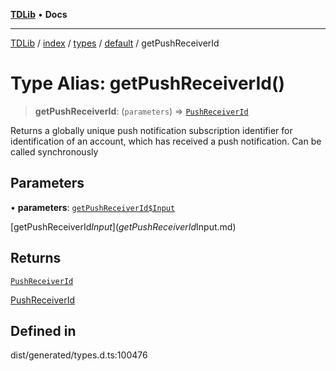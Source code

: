 [**TDLib**](../../../../../../README.md) • **Docs**

***

[TDLib](../../../../../../modules.md) / [index](../../../../../README.md) / [types](../../../README.md) / [default](../README.md) / getPushReceiverId

# Type Alias: getPushReceiverId()

> **getPushReceiverId**: (`parameters`) => [`PushReceiverId`](PushReceiverId-1.md)

Returns a globally unique push notification subscription identifier for identification of an account, which has received a push notification. Can be called synchronously

## Parameters

• **parameters**: [`getPushReceiverId$Input`](getPushReceiverId$Input.md)

[getPushReceiverId$Input](getPushReceiverId$Input.md)

## Returns

[`PushReceiverId`](PushReceiverId-1.md)

[PushReceiverId](PushReceiverId-1.md)

## Defined in

dist/generated/types.d.ts:100476
